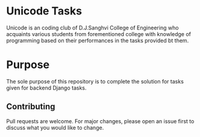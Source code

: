 # Unicode Tasks
Unicode is an coding club of D.J.Sanghvi College of Engineering who acquaints various students from forementioned college with knowledge of programming based on their performances in the tasks provided bt them.

# Purpose
The sole purpose of this repository is to complete the solution for tasks given for backend Django tasks.

## Contributing
Pull requests are welcome. For major changes, please open an issue first to discuss what you would like to change.
